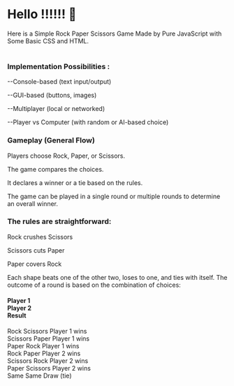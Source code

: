 # Hello !!!!!! 🙌
Here is a Simple Rock Paper Scissors Game Made by Pure JavaScript with Some Basic CSS and HTML.<br>
<br>
<h3>Implementation Possibilities :<br></h3>
--Console-based (text input/output)

--GUI-based (buttons, images)

--Multiplayer (local or networked)

--Player vs Computer (with random or AI-based choice)

<h3>Gameplay (General Flow) <br></h3>
Players choose Rock, Paper, or Scissors.

The game compares the choices.

It declares a winner or a tie based on the rules.

The game can be played in a single round or multiple rounds to determine an overall winner.

<h3>The rules are straightforward:</h3>

Rock crushes Scissors

Scissors cuts Paper

Paper covers Rock

Each shape beats one of the other two, loses to one, and ties with itself. The outcome of a round is based on the combination of choices:

<h4>Player 1<div>       </div>   	Player 2	<div>       </div>    Result<br></h4> 
Rock	        Scissors	    Player 1 wins<br>
Scissors     	Paper	        Player 1 wins<br>
Paper       	Rock	        Player 1 wins<br>
Rock	        Paper	        Player 2 wins<br>
Scissors    	Rock	        Player 2 wins<br>
Paper	        Scissors	    Player 2 wins<br>
Same	        Same	        Draw (tie)<br>

